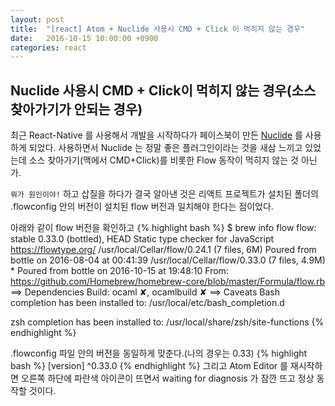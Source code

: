 ```yaml
---
layout: post
title:  "[react] Atom + Nuclide 사용시 CMD + Click 이 먹히지 않는 경우"
date:   2016-10-15 10:00:00 +0900
categories: react
---
```


Nuclide 사용시 CMD + Click이 먹히지 않는 경우(소스 찾아가기가 안되는 경우)
---------------------------------------------------

최근 React-Native 를 사용해서 개발을 시작하다가 페이스북이 만든 [Nuclide](https://nuclide.io) 를 사용하게 되었다.
사용하면서 Nuclide 는 정말 좋은 플러그인이라는 것을 새삼 느끼고 있었는데
소스 찾아가기(맥에서 CMD+Click)를 비롯한 Flow 동작이 먹히지 않는 것 아닌가.

`뭐가 원인이야!` 하고 삽질을 하다가 결국 알아낸 것은
리액트 프로젝트가 설치된 폴더의 .flowconfig 안의 버전이
설치된 flow 버전과 일치해야 한다는 점이었다.

아래와 같이 flow 버전을 확인하고
{% highlight bash %}
$ brew info flow
flow: stable 0.33.0 (bottled), HEAD
Static type checker for JavaScript
https://flowtype.org/
/usr/local/Cellar/flow/0.24.1 (7 files, 6M)
  Poured from bottle on 2016-08-04 at 00:41:39
/usr/local/Cellar/flow/0.33.0 (7 files, 4.9M) *
  Poured from bottle on 2016-10-15 at 19:48:10
From: https://github.com/Homebrew/homebrew-core/blob/master/Formula/flow.rb
==> Dependencies
Build: ocaml ✘, ocamlbuild ✘
==> Caveats
Bash completion has been installed to:
  /usr/local/etc/bash_completion.d

zsh completion has been installed to:
  /usr/local/share/zsh/site-functions
{% endhighlight %}

.flowconfig 파일 안의 버전을 동일하게 맞춘다.(나의 경우는 0.33)
{% highlight bash %}
[version]
^0.33.0
{% endhighlight %}
그리고 Atom Editor 를 재시작하면 오른쪽 하단에 파란색 아이콘이 뜨면서 waiting for diagnosis 가 잠깐 뜨고
정상 동작할 것이다.
